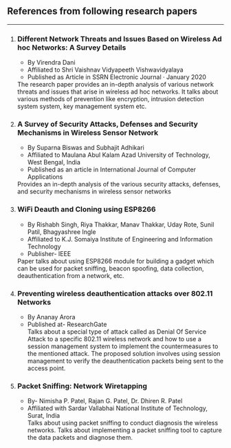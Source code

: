 ## References from following research papers
---
<ol>
<li> 

### Different Network Threats and Issues Based on Wireless Ad hoc Networks: A Survey Details
<ul>
<li>By Virendra Dani </li>
<li>Affiliated to Shri Vaishnav Vidyapeeth Vishwavidyalaya</li>
<li>Published as Article in SSRN Electronic Journal · January 2020</li>
</ul>
The research paper provides an in-depth analysis of various network threats and issues that arise in wireless ad hoc networks. It talks about various methods of prevention like encryption, intrusion detection system system, key management system etc.
</li>

<li>

### A Survey of Security Attacks, Defenses and Security Mechanisms in Wireless Sensor Network
<ul>
<li>By Suparna Biswas and Subhajit Adhikari</li>
<li>Affiliated to Maulana Abul Kalam Azad University of Technology, West Bengal, India</li>
<li>Published as an article in International Journal of Computer Applications</li>
</ul>
Provides an in-depth analysis of the various security attacks, defenses, and security mechanisms in wireless sensor networks
</li>

<li>

### WiFi Deauth and Cloning using ESP8266

<ul>
<li>By Rishabh Singh, Riya Thakkar, Manav Thakkar, Uday Rote, Sunil Patil, Bhagyashree Ingle</li>
<li>Affiliated to  K.J. Somaiya Institute of Engineering and Information Technology</li>
<li>Publisher- IEEE</li>
</ul>
Paper talks about using ESP8266 module for building a gadget which can be used for packet sniffing, beacon spoofing, data collection, deauthentication from a network, etc.
<li>

### Preventing wireless deauthentication attacks over 802.11 Networks
     
<ul>
<li>
By Ananay Arora
</li>
<li>Published at- ResearchGate</li>
Talks about a special type of attack called as Denial Of Service Attack to a specific 802.11 wireless network and how to use a session management system to implement the countermeasures to the mentioned attack. The proposed solution involves using session management to verify the deauthentication packets being sent to the access point.

</ul>
</li>

<li>

### Packet Sniffing: Network Wiretapping
<ul>
<li>By- Nimisha P. Patel, Rajan G. Patel, Dr. Dhiren R. Patel</li>
<li>Affiliated with Sardar Vallabhai National Institute of Technology, Surat, India</li>
Talks about using packet sniffing to conduct diagnosis the wireless networks. Talks about implementing a packet sniffing tool to capture the data packets and diagnose them.
</ul>
</li>


</li>


</ol>